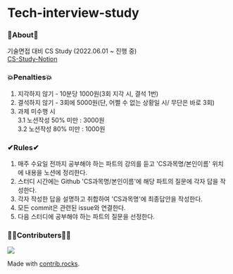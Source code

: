 # Tech-interview-study

### 💎About💎
기술면접 대비 CS Study (2022.06.01 ~ 진행 중)  
[CS-Study-Notion](https://www.notion.so/dongyeon-0822/DDokddoks-e1a842d2f0034474ba43387a8e1ba4a7)

### 💥Penalties💥
1. 지각하지 않기 - 10분당 1000원(3회 지각 시, 결석 1번)
2. 결석하지 않기 - 3회에 5000원(단, 어쩔 수 없는 상황일 시/ 무단은 바로 3회)
3. 과제 미수행 시  
3.1 노션작성 50% 미만 : 3000원  
3.2 노션작성 80% 미만 : 1000원

### ✔Rules✔
1. 매주 수요일 전까지 공부해야 하는 파트의 강의를 듣고 'CS과목명/본인이름' 위치에 내용을 노션에 정리한다.
2. 스터디 시간에는 Github 'CS과목명/본인이름'에 해당 파트의 질문에 각자 답을 작성한다.
3. 각자 작성한 답을 설명하고 취합하여 'CS과목명'에 최종답안을 작성한다. 
4. 모든 commit은 관련된 issue와 연결한다.
5. 다음 스터디에 공부해야 하는 파트의 질문을 선정한다. 

### 👨‍💻Contributers👨‍💻
<a href="https://github.com/DDokddoks/Tech-interview-study/graphs/contributors">
  <img src="https://contrib.rocks/image?repo=DDokddoks/Tech-interview-study" />
</a>

Made with [contrib.rocks](https://contrib.rocks).
